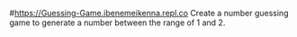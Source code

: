 #https://Guessing-Game.ibenemeikenna.repl.co
Create a number guessing game to generate a number between the range of 1 and 2.
